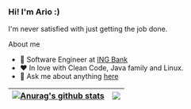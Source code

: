 ### Hi! I'm Ario :)
I'm never satisfied with just getting the job done. 

About me

- 💼 Software Engineer at [ING Bank](https://www.ing.nl)
- ❤️ In love with Clean Code, Java family and Linux.
- 💬  Ask me about anything [here](https://github.com/coditori/coditori/issues)

| <a href="https://github.com/anuraghazra/github-readme-stats"><img align="center" src="https://github-readme-stats-ashy-eight.vercel.app/api?username=coditori&show_icons=true&include_all_commits=true&theme=buefy&hide_border=true" alt="Anurag's github stats" /></a> | <a href="https://github.com/anuraghazra/github-readme-stats"><img align="center" src="https://github-readme-stats-ashy-eight.vercel.app/api/top-langs/?username=coditori&show_icons=true&theme=buefy&hide_border=true" /></a> |
| ------------- | ------------- |
